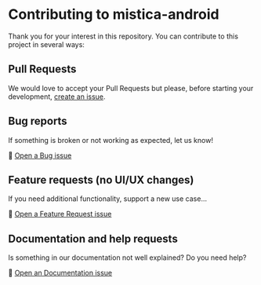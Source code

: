 # Contributing to mistica-android

Thank you for your interest in this repository. You can contribute to this project in several ways:

## Pull Requests

We would love to accept your Pull Requests but please, before starting your development,
[create an issue](https://github.com/Telefonica/android-logger/issues/new/choose).

## Bug reports

If something is broken or not working as expected, let us know!

:bug: [Open a Bug issue](https://github.com/Telefonica/android-logger/issues/new?assignees=&labels=bug&template=bug-report.md&title=)

## Feature requests (no UI/UX changes)

If you need additional functionality, support a new use case...

:construction: [Open a Feature Request issue](https://github.com/Telefonica/android-logger/issues/new?assignees=&labels=enhancement&template=feature-request.md&title=)

## Documentation and help requests

Is something in our documentation not well explained? Do you need help? 

:blue_book: [Open an Documentation issue](https://github.com/Telefonica/android-logger/issues/new?assignees=&labels=documentation&template=documentation-request.md&title=)
